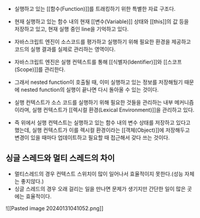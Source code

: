 - 실행하고 있는 [[함수(Function)]]를 트래킹하기 위한 특별한 자료 구조다. 
- 현재 실행하고 있는 함수 내의 현재 [[변수(Variable)]] 상태와 [[this]]의 값 등을 저장하고 있고, 현재 실행 중인 line을 기억하고 있다. 

- 자바스크립트 엔진이 소스코드를 평가하고 실행하기 위해 필요한 환경을 제공하고 코드의 실행 결과를 실제로 관리하는 영역이다.
- 자바스크립트 엔진은 실행 컨텍스트를 통해 [[식별자(Identifier)]]와 [[스코프(Scope)]]를  관리한다.

- 그래서 nested function이 호출될 때, 이미 실행하고 있는 정보를 저장해뒀기 때문에 nested function의 실행이 끝나면 다시 돌아올 수 있는 것이다.

- 실행 컨텍스트가 소스 코드를 실행하기 위해 필요한 것들을 관리하는 내부 메커니즘이라며, 실행 컨텍스트가 [[렉시컬 환경(Lexical Environment)]]을 관리하고 있다.

- 즉 위에서 실행 컨텍스트는 실행하고 있는 함수 내의 변수 상태를 저장하고 있다고 했는데, 실행 컨텍스트가 이를 렉시컬 환경이라는 [[객체(Object)]]에 저장해두고 변경이 있을 때마다 업데이트하고 필요할 때 접근해서 갖다 쓰는 것이다.

## 싱글 스레드와 멀티 스레드의 차이

- 멀티스레드의 경우 컨텍스트 스위치이 많이 일어나서 효율적이지 못한다.(성능 자체는 좋지않다.)
- 싱글 스레드의 경우 오래 걸리는 일을 만나면 문제가 생기지만 간단한 일이 많은 곳에는 효율적이다.

![[Pasted image 20240131041052.png]]